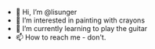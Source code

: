 - 👋 Hi, I’m @lisunger
- 👀 I’m interested in painting with crayons
- 🌱 I’m currently learning to play the guitar
- 📫 How to reach me - don't.

<!---
lisunger/lisunger is a ✨ special ✨ repository because its `README.md` (this file) appears on your GitHub profile.
You can click the Preview link to take a look at your changes.
--->
